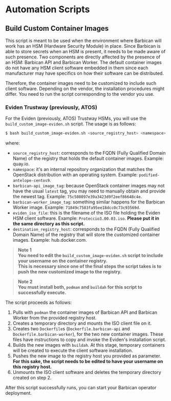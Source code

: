 # Automation Scripts

## Build Custom Container Images

This script is meant to be used when the environment where Barbican will work has an HSM (Hardware Security Module) in place.
Since Barbican is able to store secrets when an HSM is present, it needs to be made aware of such presence. Two components
are directly affected by the presence of an HSM:  Barbican API and Barbican Worker. The default container images do not have
any HSM client software embedded in them since each manufacturer may have specifics on how their software can be distributed.

Therefore, the container images need to be customized to include such client software. Depending on the vendor, the installation
procedures might differ. You need to run the script corresponding to the vendor you use.

### Eviden Trustway (previously, ATOS)

For the Eviden (previously, ATOS) Trustway HSMs, you will use the `build_custom_image-eviden.sh` script. The usage is as follows:

```bash
$ bash build_custom_image-eviden.sh <source_registry_host> <namespace> <barbican-api_image_tag> <barbican-worker_image_tag> <eviden_iso_file> <destination_registry_host>
```

where:
* `source_registry_host`:  corresponds to the FQDN (Fully Qualified Domain Name) of the registry that holds the default container images.
Example:  quay.io.
* `namespace`:  it's an internal repository organization that matches the OpenStack distribution with an operating system. Example: `podified-antelope-centos9`. 
* `barbican-api_image_tag`:  because OpenStack container images may not have the usual `latest` tag, you may need to manually obtain and provide the newest tag.  Example:  `75c508097e39a3423d9f2eef86648c4e`.
* `barbican-worker_image_tag`:  something similar happens for the Barbican Worker image.  Example:  `71849c7583fa95ee18dcc0c73c93569d`.
* `eviden_iso_file`:  this is the filename of the ISO file holding the Eviden HSM client software.  Example:  `Proteccio3.00.03.iso`.  **Please put it in the same directory as this script.**
* `destination_registry_host`:  corresponds to the FQDN (Fully Qualified Domain Name) of the registry that will store the customized container images.
Example:  hub.docker.com.

>**Note 1**<br>
**You need to edit the `build_custom_image-eviden.sh` script to include your username on the container registry. <br> This is necessary since one of the final steps the script takes is to push the new customized image to the registry.**

>**Note 2**<br>
**You must install both, `podman` and `buildah` for this script to successfully execute.**

The script proceeds as follows:
1. Pulls with `podman` the container images of Barbican API and Barbican Worker from the provided registry host.
2. Creates a temporary directory and mounts the ISO client file on it.
3. Creates two `Dockerfile`s (`Dockerfile.barbican-api` and `Dockerfile.barbican-worker`), for the two new container images. These files have instructions to copy and invoke the Eviden's installation script.
4. Builds the new images with `buildah`.  At this stage, temporary containers will be created to execute the client software installation.
5. Pushes the new image to the registry host you provided as parameter.  **For this sake, the script needs to be edited to have your username on this registry host.**
6. Unmounts the ISO client software and deletes the temporary directory created on step 2.

After this script successfully runs, you can start your Barbican operator deployment.
